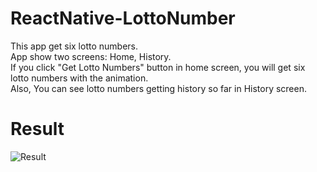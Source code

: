 # ReactNative-LottoNumber

This app get six lotto numbers.<br/>
App show two screens: Home, History.<br/>
If you click "Get Lotto Numbers" button in home screen, you will get six lotto numbers with the animation.<br/>
Also, You can see lotto numbers getting history so far in History screen.

# Result

![Result](https://github.com/Yuhyeon0516/ReactNative-LottoNumber/assets/120432007/491a372d-adc8-46aa-94b3-f1c08a071110)



